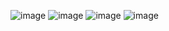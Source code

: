 ![image](https://github.com/user-attachments/assets/d006c46c-4b68-4ed2-a6fb-99145a909a7f)
![image](https://github.com/user-attachments/assets/c091eb09-982f-4959-8126-cdbaacc3fea4)
![image](https://github.com/user-attachments/assets/3e64768d-601d-4fab-9699-c9f7da47671e)
![image](https://github.com/user-attachments/assets/201fecbd-779b-476f-a44c-7e283c1d550d)

